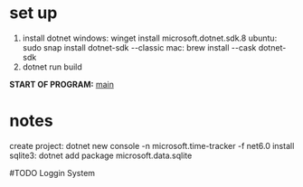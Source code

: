 # set up 
1. install dotnet
    windows: winget install microsoft.dotnet.sdk.8
    ubuntu:  sudo snap install dotnet-sdk --classic
    mac:     brew install --cask dotnet-sdk 
2. dotnet run build

**START OF PROGRAM:** [main](program.cs)

# notes
create project: dotnet new console -n microsoft.time-tracker -f net6.0
install sqlite3: dotnet add package microsoft.data.sqlite

#TODO Loggin System
